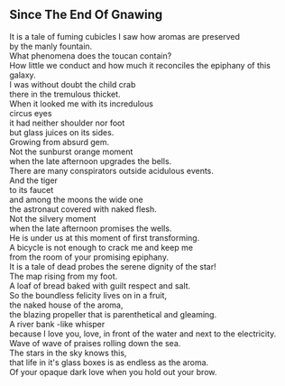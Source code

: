 Since The End Of Gnawing
------------------------
It is a tale of fuming cubicles I saw how aromas are preserved  
by the manly fountain.  
What phenomena does the toucan contain?  
How little we conduct and how much it reconciles the epiphany of this galaxy.  
I was without doubt the child crab  
there in the tremulous thicket.  
When it looked me with its incredulous  
circus eyes  
it had neither shoulder nor foot  
but glass juices on its sides.  
Growing from absurd gem.  
Not the sunburst orange moment  
when the late afternoon upgrades the bells.  
There are many conspirators outside acidulous events.  
And the tiger  
to its faucet  
and among the moons the wide one  
the astronaut covered with naked flesh.  
Not the silvery moment  
when the late afternoon promises the wells.  
He is under us at this moment of first transforming.  
A bicycle is not enough to crack me and keep me  
from the room of your promising epiphany.  
It is a tale of dead probes the serene dignity of the star!  
The map rising from my foot.  
A loaf of bread baked with guilt respect and salt.  
So the boundless felicity lives on in a fruit,  
the naked house of the aroma,  
the blazing propeller that is parenthetical and gleaming.  
A river bank -like whisper  
because I love you, love, in front of the water and next to the electricity.  
Wave of wave of praises rolling down the sea.  
The stars in the sky knows this,  
that life in it's glass boxes is as endless as the aroma.  
Of your opaque dark love when you hold out your brow.  
